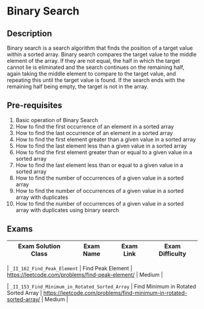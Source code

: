# Binary Search

## Description

Binary search is a search algorithm that finds the position of a target value within a sorted array. Binary search compares the target value to the middle element of the array. If they are not equal, the half in which the target cannot lie is eliminated and the search continues on the remaining half, again taking the middle element to compare to the target value, and repeating this until the target value is found. If the search ends with the remaining half being empty, the target is not in the array.

## Pre-requisites

1. Basic operation of Binary Search
2. How to find the first occurrence of an element in a sorted array
3. How to find the last occurrence of an element in a sorted array
4. How to find the first element greater than a given value in a sorted array
5. How to find the last element less than a given value in a sorted array
6. How to find the first element greater than or equal to a given value in a sorted array
7. How to find the last element less than or equal to a given value in a sorted array
8. How to find the number of occurrences of a given value in a sorted array
9. How to find the number of occurrences of a given value in a sorted array with duplicates
10. How to find the number of occurrences of a given value in a sorted array with duplicates using binary search

## Exams

<!-- create markdown table with following columns -->

<!-- 1. Exam Solution Class
2. Exam Name
3. Exam Link
4. Exam Difficulty -->

<!-- Note to add prefix _I_ or _II_ or _III_ for exam solution class name III means hard, II means mid, I means easy-->

| Exam Solution Class| Exam Name | Exam Link | Exam Difficulty |
| --- | --- | --- | --- |
<!-- 162 -->
| `_II_162_Find_Peak_Element` | Find Peak Element | https://leetcode.com/problems/find-peak-element/ | Medium |
<!-- 153 -->
| `_II_153_Find_Minimum_in_Rotated_Sorted_Array` | Find Minimum in Rotated Sorted Array | https://leetcode.com/problems/find-minimum-in-rotated-sorted-array/ | Medium |
